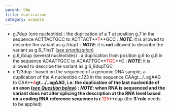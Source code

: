 ```yaml
---
parent: DNA
title: duplication
category: example
---
```


*	g.7dup (one nucleotide)
	: the duplication of a T at position g.7 in the sequence ACTTACTGCC to ACTTACT**<font color="red">T</font>**GCC
	: _**NOTE**_: it is allowed to describe the variant as g.7dupT
	: _**NOTE**_: it is **not** allowed to describe the variant as g.6\_7insT ([_see prioritisation_](/recommendations/general/))
*	g.6\_8dup (several nucleotides)
	: a duplication from position g.6 to g.8 in the sequence ACAATTGCC to ACAATTGC**<font color="red">TGC</font>**C
	: _**NOTE**_: it is allowed to describe the variant as g.6\_8dupTGC
*	c.123dup
	: based on the sequence of a genomic DNA sample, a duplication of the A nucleotide c.123 in the sequence CAAgt.../..agAAG to CAA**<font color="red">A</font>**gt.../..agAAG, i.e. the duplication of the last nucleotide of an exon ([_see Question below_](/recommendations/DNA/variant/duplication/#123dup))
	: _**NOTE**_: when RNA is sequenced and the variant does not alter splicing the description at the RNA level based on a coding RNA reference sequence is r.**<font color="red">125</font>**dup (the **3'rule** needs to be applied)

